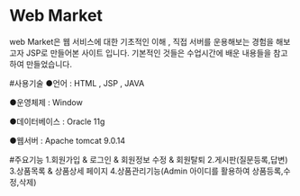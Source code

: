 # Web Market
web Market은 웹 서비스에 대한 기초적인 이해 , 직접 서버를 운용해보는 경험을 해보고자 JSP로 만들어본 사이트 입니다.
기본적인 것들은 수업시간에 배운 내용들을 참고하여 만들었습니다.

#사용기술
●언어 : HTML , JSP , JAVA

●운영체제 : Window

●데이터베이스 : Oracle 11g

●웹서버 : Apache tomcat 9.0.14

#주요기능
1.회원가입 & 로그인 & 회원정보 수정 & 회원탈퇴
2.게시판(질문등록,답변)
3.상품목록 & 상품상세 페이지
4.상품관리기능(Admin 아이디를 활용하여 상품등록,수정,삭제)
